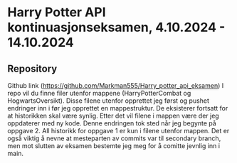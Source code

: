 # Harry Potter API kontinuasjonseksamen, 4.10.2024 - 14.10.2024

## Repository 
Github link (https://github.com/Markman555/Harry_potter_api_eksamen)
I repo vil du finne filer utenfor mappene (HarryPotterCombat og HogwartsOversikt). Disse filene utenfor opprettet jeg først og pushet endringer inn i før jeg opprettet en mappestruktur. 
De eksisterer fortsatt for at historikken skal være synlig. Etter det vil filene i mappen være der jeg oppdaterer med ny kode.
Denne endringen tok sted når jeg begynte på oppgave 2. All historikk for oppgave 1 er kun i filene utenfor mappen.
Det er også viktig å nevne at mesteparten av commits var til secondary branch, men mot slutten av eksamen bestemte jeg meg for å comitte jevnlig inn i main.

